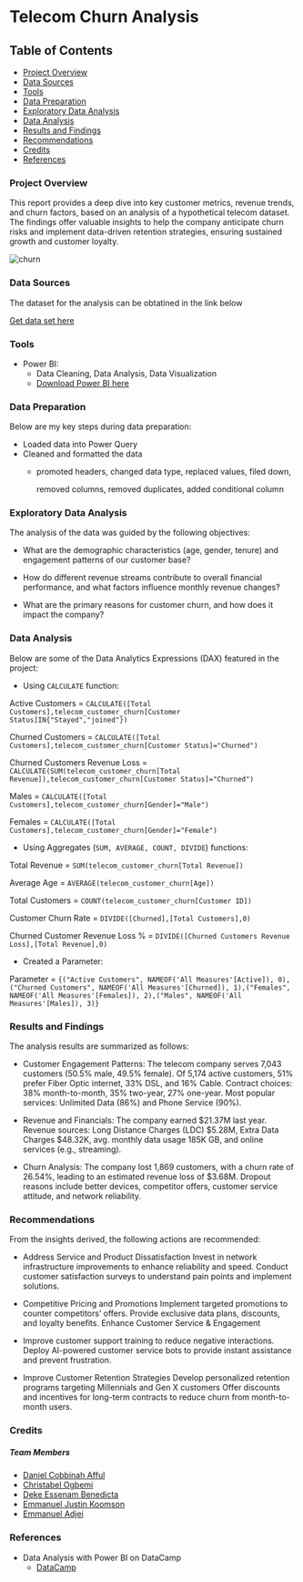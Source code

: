 # Telecom Churn Analysis

## Table of Contents
- [Project Overview](#project-overview)
- [Data Sources](#data-sources)
- [Tools](#tools)
- [Data Preparation](#data-preparation)
- [Exploratory Data Analysis](#exploratory-data-analysis)
- [Data Analysis](#data-analysis)
- [Results and Findings](#results-and-findings)
-  [Recommendations](#recommendations)
-   [Credits](#credits)
-   [References](#references)

### Project Overview
This report provides a deep dive into key customer metrics, revenue trends, and churn factors, based on an analysis of a hypothetical telecom dataset. The findings offer valuable insights to help the company anticipate churn risks and implement data-driven retention strategies, ensuring sustained growth and customer loyalty.

![churn](https://github.com/user-attachments/assets/7f2eb561-4c0d-441c-90d9-5535687c5b34)

 
### Data Sources

The dataset for the analysis can be obtatined in the link below 

[Get data set here](https://selar.co/m/mk-data-consultz1)

### Tools
-  Power BI:
    -  Data Cleaning, Data Analysis, Data Visualization
    -   [Download Power BI here](https//microsoft.com)

### Data Preparation
Below are my key steps during data preparation:
-  Loaded data into Power Query 
-  Cleaned and formatted the data
    -   promoted headers, changed data type, replaced values, filed down,

        removed columns, removed duplicates, added conditional column

### Exploratory Data Analysis
The analysis of the data was guided by the following objectives:

- What are the demographic characteristics (age, gender, tenure) and engagement patterns of our customer base?
  
- How do different revenue streams contribute to overall financial performance, and what factors influence monthly revenue changes?
  
- What are the primary reasons for customer churn, and how does it impact the company?

### Data Analysis
Below are some of the Data Analytics Expressions (DAX) featured in the project:
-	Using ```CALCULATE``` function:
  
Active Customers = ```CALCULATE([Total Customers],telecom_customer_churn[Customer Status]IN{"Stayed","joined"})```

Churned Customers = ```CALCULATE([Total Customers],telecom_customer_churn[Customer Status]="Churned")```

Churned Customers Revenue Loss = ```CALCULATE(SUM(telecom_customer_churn[Total Revenue]),telecom_customer_churn[Customer Status]="Churned")```

Males = ```CALCULATE([Total Customers],telecom_customer_churn[Gender]="Male")```

Females = ```CALCULATE([Total Customers],telecom_customer_churn[Gender]="Female")```




-	Using Aggregates (```SUM, AVERAGE, COUNT, DIVIDE```)  functions:
  
 Total Revenue = ```SUM(telecom_customer_churn[Total Revenue])```
 
Average Age = ```AVERAGE(telecom_customer_churn[Age])```

Total Customers = ```COUNT(telecom_customer_churn[Customer ID])```

Customer Churn Rate = ```DIVIDE([Churned],[Total Customers],0)```

Churned Customer Revenue Loss % = ```DIVIDE([Churned Customers Revenue Loss],[Total Revenue],0)```




-	Created a Parameter:

Parameter = ```{("Active Customers", NAMEOF('All Measures'[Active]), 0),("Churned Customers", NAMEOF('All Measures'[Churned]), 1),("Females", NAMEOF('All Measures'[Females]), 2),("Males", NAMEOF('All Measures'[Males]), 3)}```
    
### Results and Findings
The analysis results are summarized as follows:

-  Customer Engagement Patterns:
The telecom company serves 7,043 customers (50.5% male, 49.5% female). Of 5,174 active customers, 51% prefer Fiber Optic internet, 33% DSL, and 16% Cable. Contract choices: 38% month-to-month, 35% two-year, 27% one-year. Most popular services: Unlimited Data (86%) and Phone Service (90%).

-  Revenue and Financials:
The company earned $21.37M last year. Revenue sources: Long Distance Charges (LDC) $5.28M, Extra Data Charges $48.32K, avg. monthly data usage 185K GB, and online services (e.g., streaming).

-  Churn Analysis:
The company lost 1,869 customers, with a churn rate of 26.54%, leading to an estimated revenue loss of $3.68M. Dropout reasons include better devices, competitor offers, customer service attitude, and network reliability.

### Recommendations
From the insights derived, the following actions are recommended:

- Address Service and Product Dissatisfaction
Invest in network infrastructure improvements to enhance reliability and speed.
Conduct customer satisfaction surveys to understand pain points and implement solutions.

- Competitive Pricing and Promotions
Implement targeted promotions to counter competitors’ offers.
Provide exclusive data plans, discounts, and loyalty benefits. Enhance Customer Service & Engagement

- Improve customer support training to reduce negative interactions.
Deploy AI-powered customer service bots to provide instant assistance and prevent frustration.  

- Improve Customer Retention Strategies
Develop personalized retention programs targeting Millennials and Gen X customers
Offer discounts and incentives for long-term contracts to reduce churn from month-to-month users.

### Credits
##### Team Members
- [Daniel Cobbinah Afful](linkedin.com/in/cobbinah-afful)
- [Christabel Ogbemi](linkedin.com/in/christabel-ogbemi)
- [Deke Essenam Benedicta](linkedin.com/in/eseenamdeke)
- [Emmanuel Justin Koomson](linkedin.com/in/emmanuelkoomsonj)
- [Emmanuel Adjei](linkedin.com/in/emma-adjei)

### References
- Data Analysis with Power BI on DataCamp
   -    [DataCamp](https//Datacamp.com)
